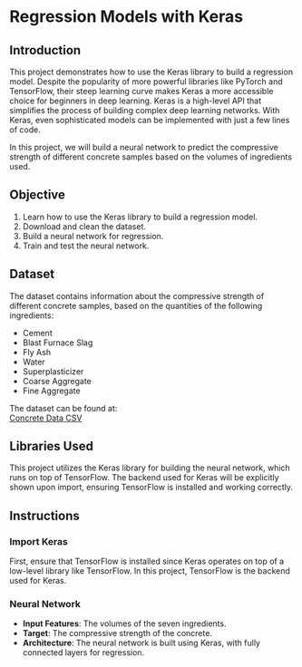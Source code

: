 # Regression Models with Keras

## Introduction
This project demonstrates how to use the Keras library to build a regression model. Despite the popularity of more powerful libraries like PyTorch and TensorFlow, their steep learning curve makes Keras a more accessible choice for beginners in deep learning. Keras is a high-level API that simplifies the process of building complex deep learning networks. With Keras, even sophisticated models can be implemented with just a few lines of code.

In this project, we will build a neural network to predict the compressive strength of different concrete samples based on the volumes of ingredients used.

## Objective
1. Learn how to use the Keras library to build a regression model.
2. Download and clean the dataset.
3. Build a neural network for regression.
4. Train and test the neural network.

## Dataset
The dataset contains information about the compressive strength of different concrete samples, based on the quantities of the following ingredients:
- Cement
- Blast Furnace Slag
- Fly Ash
- Water
- Superplasticizer
- Coarse Aggregate
- Fine Aggregate

The dataset can be found at:  
[Concrete Data CSV](https://s3-api.us-geo.objectstorage.softlayer.net/cf-courses-data/CognitiveClass/DL0101EN/labs/data/concrete_data.csv)

## Libraries Used
This project utilizes the Keras library for building the neural network, which runs on top of TensorFlow. The backend used for Keras will be explicitly shown upon import, ensuring TensorFlow is installed and working correctly.

## Instructions

### Import Keras
First, ensure that TensorFlow is installed since Keras operates on top of a low-level library like TensorFlow. In this project, TensorFlow is the backend used for Keras.

### Neural Network
- **Input Features**: The volumes of the seven ingredients.
- **Target**: The compressive strength of the concrete.
- **Architecture**: The neural network is built using Keras, with fully connected layers for regression.


